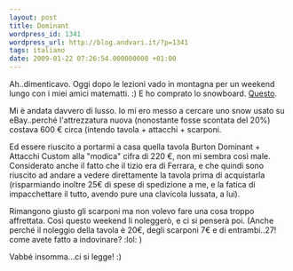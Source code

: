 ```yaml
---
layout: post
title: Dominant
wordpress_id: 1341
wordpress_url: http://blog.andvari.it/?p=1341
tags: italiano
date: 2009-01-22 07:26:54.000000000 +01:00
---
```

Ah..dimenticavo. Oggi dopo le lezioni vado in montagna per un weekend lungo con i miei amici matematti. :)
E ho comprato lo snowboard. <a href="http://cgi.ebay.it/ws/eBayISAPI.dll?ViewItem&amp;item=260343163171&amp;_trksid=p3907.m32&amp;_trkparms=tab%3DWatching">Questo</a>.

Mi è andata davvero di lusso. Io mi ero messo a cercare uno snow usato su eBay..perché l'attrezzatura nuova (nonostante fosse scontata del 20%) costava 600 € circa (intendo tavola + attacchi + scarponi.

Ed essere riuscito a portarmi a casa quella tavola Burton Dominant + Attacchi Custom alla "modica" cifra di 220 €, non mi sembra così male. Considerato anche il fatto che il tizio era di Ferrara, e che quindi sono riuscito ad andare a vedere direttamente la tavola prima di acquistarla (risparmiando inoltre 25€ di spese di spedizione a me, e la fatica di impacchettare il tutto, avendo pure una clavicola lussata, a lui).

Rimangono giusto gli scarponi ma non volevo fare una cosa troppo affrettata. Così questo weekend li noleggerò, e ci si penserà poi. (Anche perché il noleggio della tavola è 20€, degli scarponi 7€ e di entrambi..27! come avete fatto a indovinare? :lol: )

Vabbé insomma...ci si legge! :)
